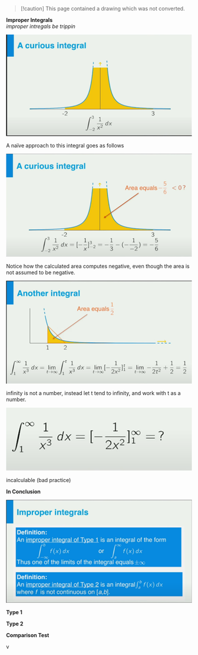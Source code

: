> [!caution] This page contained a drawing which was not converted.   

**Improper Integrals**  
_improper intregals be trippin_

![Exported image](Exported%20image%2020241209225535-0.png)

A naïve approach to this integral goes as follows

![Exported image](Exported%20image%2020241209225535-1.png)

Notice how the calculated area computes negative, even though the area is not assumed to be negative.

![Exported image](Exported%20image%2020241209225536-2.png)

infinity is not a number, instead let t tend to infinity, and work with t as a number.

![Exported image](Exported%20image%2020241209225537-3.png)

incalculable (bad practice)
 
**In Conclusion**

![Exported image](Exported%20image%2020241209225537-4.png)  

**Type 1**
 
**Type 2**
 
**Comparison Test**

v